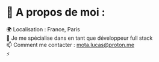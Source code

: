 # 💫 A propos de moi :
🌍 Localisation : France, Paris<br>🌱 Je me spécialise dans en tant que développeur full stack<br> 📫 Comment me contacter : mota.lucas@proton.me <br>⚡

